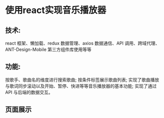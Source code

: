 # 使用react实现音乐播放器

## 技术:
react 框架、懒加载、redux 数据管理、axios 数据通信、API 调用、跨域代理、ANT-Design-Mobile 第三方组件库使用等等

## 功能:
按歌手、歌曲名的维度进行搜索歌曲;
按条件标签展示歌曲列表;
实现了歌曲播放与歌词同步滚动以及开始、暂停、快进等等音乐播放器的基本功能; 
实现了通过 API 与后端的数据交互。

## 页面展示
